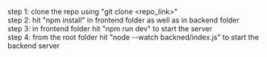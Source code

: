 step 1: clone the repo using "git clone <repo_link>" <br/>
step 2: hit "npm install" in frontend folder as well as in backend folder <br/>
step 3: in frontend folder hit "npm run dev" to start the server <br/>
step 4: from the root folder hit "node --watch backned/index.js" to start the backend server <br/>
